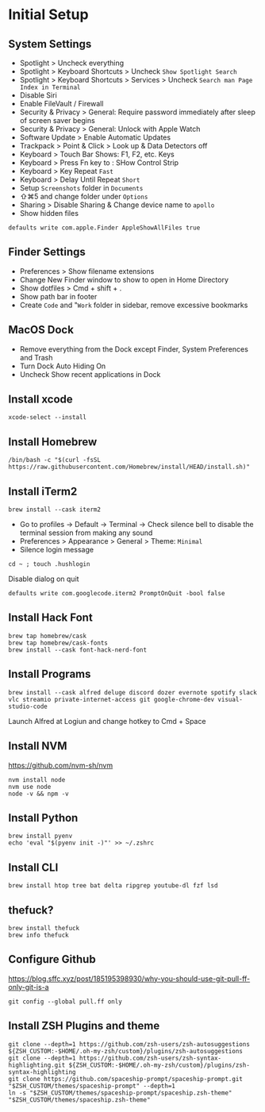 # Initial Setup

## System Settings
* Spotlight > Uncheck everything
* Spotlight > Keyboard Shortcuts > Uncheck `Show Spotlight Search`
* Spotlight > Keyboard Shortcuts > Services > Uncheck `Search man Page Index in Terminal`
* Disable Siri
* Enable FileVault / Firewall
* Security & Privacy > General: Require password immediately after sleep of screen saver begins
* Security & Privacy > General: Unlock with Apple Watch
* Software Update > Enable Automatic Updates
* Trackpack > Point & Click > Look up & Data Detectors off
* Keyboard > Touch Bar Shows: F1, F2, etc. Keys
* Keyboard > Press Fn key to : SHow Control Strip
* Keyboard > Key Repeat `Fast`
* Keyboard > Delay Until Repeat `Short`
* Setup `Screenshots` folder in `Documents`
* ⇧⌘5 and change folder under `Options`
* Sharing > Disable Sharing & Change device name to `apollo`
* Show hidden files
```
defaults write com.apple.Finder AppleShowAllFiles true
```

## Finder Settings
* Preferences > Show filename extensions
* Change New Finder window to show to open in Home Directory
* Show dotfiles > Cmd + shift + . 
* Show path bar in footer
* Create `Code` and "`Work` folder in sidebar, remove excessive bookmarks

## MacOS Dock
* Remove everything from the Dock except Finder, System Preferences and Trash
* Turn Dock Auto Hiding On
* Uncheck Show recent applications in Dock

## Install xcode
```
xcode-select --install
```

## Install Homebrew
```
/bin/bash -c "$(curl -fsSL https://raw.githubusercontent.com/Homebrew/install/HEAD/install.sh)"
```

## Install iTerm2
```
brew install --cask iterm2
```
* Go to profiles -> Default -> Terminal -> Check silence bell to disable the terminal session from making any sound
* Preferences > Appearance > General > Theme: `Minimal`
* Silence login message
```
cd ~ ; touch .hushlogin
```
Disable dialog on quit
```
defaults write com.googlecode.iterm2 PromptOnQuit -bool false
```

## Install Hack Font
```
brew tap homebrew/cask
brew tap homebrew/cask-fonts
brew install --cask font-hack-nerd-font
```

## Install Programs
```
brew install --cask alfred deluge discord dozer evernote spotify slack vlc streamio private-internet-access git google-chrome-dev visual-studio-code
```
Launch Alfred at Logiun and change hotkey to Cmd + Space

## Install NVM
https://github.com/nvm-sh/nvm
```
nvm install node
nvm use node
node -v && npm -v
```
## Install Python
```
brew install pyenv
echo 'eval "$(pyenv init -)"' >> ~/.zshrc
```

## Install CLI
```
brew install htop tree bat delta ripgrep youtube-dl fzf lsd
```

## thefuck?
```
brew install thefuck
brew info thefuck
```

## Configure Github
https://blog.sffc.xyz/post/185195398930/why-you-should-use-git-pull-ff-only-git-is-a
```
git config --global pull.ff only 
```

## Install ZSH Plugins and theme
```
git clone --depth=1 https://github.com/zsh-users/zsh-autosuggestions ${ZSH_CUSTOM:-$HOME/.oh-my-zsh/custom}/plugins/zsh-autosuggestions
git clone --depth=1 https://github.com/zsh-users/zsh-syntax-highlighting.git ${ZSH_CUSTOM:-$HOME/.oh-my-zsh/custom}/plugins/zsh-syntax-highlighting
git clone https://github.com/spaceship-prompt/spaceship-prompt.git "$ZSH_CUSTOM/themes/spaceship-prompt" --depth=1
ln -s "$ZSH_CUSTOM/themes/spaceship-prompt/spaceship.zsh-theme" "$ZSH_CUSTOM/themes/spaceship.zsh-theme"
```
